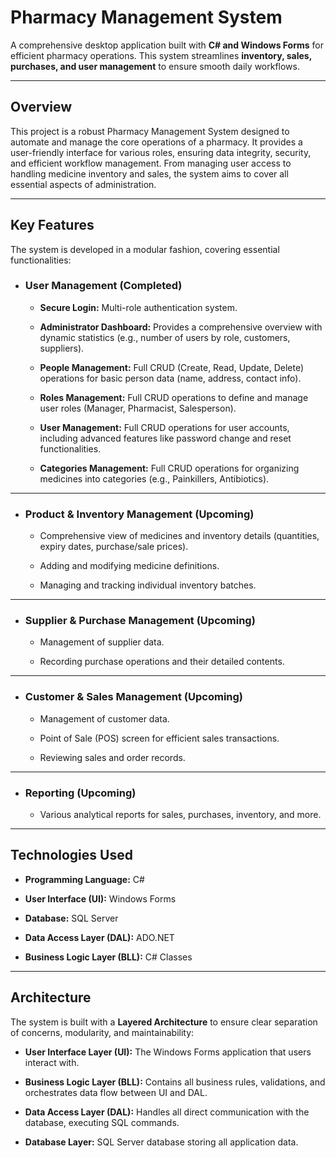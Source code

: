 # **Pharmacy Management System**

A comprehensive desktop application built with **C# and Windows Forms** for efficient pharmacy operations. This system streamlines **inventory, sales, purchases, and user management** to ensure smooth daily workflows.

---

## **Overview**

This project is a robust Pharmacy Management System designed to automate and manage the core operations of a pharmacy. It provides a user-friendly interface for various roles, ensuring data integrity, security, and efficient workflow management. From managing user access to handling medicine inventory and sales, the system aims to cover all essential aspects of administration.

---

## **Key Features**

The system is developed in a modular fashion, covering essential functionalities:

* ### **User Management (Completed)**

  * **Secure Login:** Multi-role authentication system.

  * **Administrator Dashboard:** Provides a comprehensive overview with dynamic statistics (e.g., number of users by role, customers, suppliers).

  * **People Management:** Full CRUD (Create, Read, Update, Delete) operations for basic person data (name, address, contact info).

  * **Roles Management:** Full CRUD operations to define and manage user roles (Manager, Pharmacist, Salesperson).

  * **User Management:** Full CRUD operations for user accounts, including advanced features like password change and reset functionalities.

  * **Categories Management:** Full CRUD operations for organizing medicines into categories (e.g., Painkillers, Antibiotics).

---

* ### **Product & Inventory Management (Upcoming)**

  * Comprehensive view of medicines and inventory details (quantities, expiry dates, purchase/sale prices).

  * Adding and modifying medicine definitions.

  * Managing and tracking individual inventory batches.

---

* ### **Supplier & Purchase Management (Upcoming)**

  * Management of supplier data.

  * Recording purchase operations and their detailed contents.

---

* ### **Customer & Sales Management (Upcoming)**

  * Management of customer data.

  * Point of Sale (POS) screen for efficient sales transactions.

  * Reviewing sales and order records.

---

* ### **Reporting (Upcoming)**

  * Various analytical reports for sales, purchases, inventory, and more.

---

## **Technologies Used**

* **Programming Language:** C#

* **User Interface (UI):** Windows Forms

* **Database:** SQL Server

* **Data Access Layer (DAL):** ADO.NET

* **Business Logic Layer (BLL):** C# Classes

---

## **Architecture**

The system is built with a **Layered Architecture** to ensure clear separation of concerns, modularity, and maintainability:

* **User Interface Layer (UI):** The Windows Forms application that users interact with.

* **Business Logic Layer (BLL):** Contains all business rules, validations, and orchestrates data flow between UI and DAL.

* **Data Access Layer (DAL):** Handles all direct communication with the database, executing SQL commands.

* **Database Layer:** SQL Server database storing all application data.

